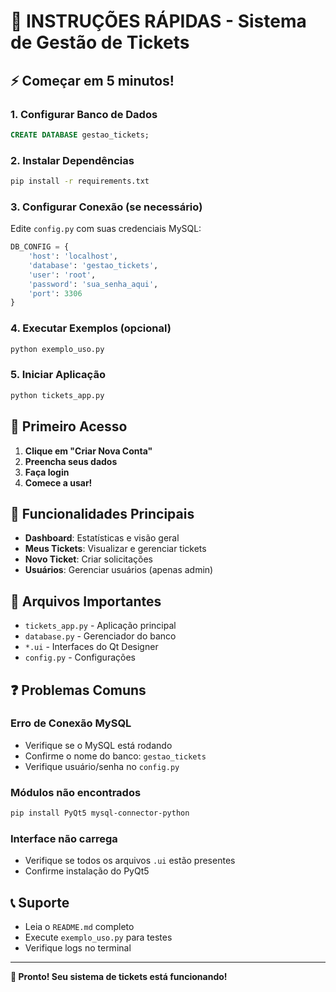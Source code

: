 # 🚀 INSTRUÇÕES RÁPIDAS - Sistema de Gestão de Tickets

## ⚡ Começar em 5 minutos!

### 1. **Configurar Banco de Dados**
```sql
CREATE DATABASE gestao_tickets;
```

### 2. **Instalar Dependências**
```bash
pip install -r requirements.txt
```

### 3. **Configurar Conexão** (se necessário)
Edite `config.py` com suas credenciais MySQL:
```python
DB_CONFIG = {
    'host': 'localhost',
    'database': 'gestao_tickets',
    'user': 'root',
    'password': 'sua_senha_aqui',
    'port': 3306
}
```

### 4. **Executar Exemplos** (opcional)
```bash
python exemplo_uso.py
```

### 5. **Iniciar Aplicação**
```bash
python tickets_app.py
```

## 🎯 **Primeiro Acesso**

1. **Clique em "Criar Nova Conta"**
2. **Preencha seus dados**
3. **Faça login**
4. **Comece a usar!**

## 📱 **Funcionalidades Principais**

- **Dashboard**: Estatísticas e visão geral
- **Meus Tickets**: Visualizar e gerenciar tickets
- **Novo Ticket**: Criar solicitações
- **Usuários**: Gerenciar usuários (apenas admin)

## 🔧 **Arquivos Importantes**

- `tickets_app.py` - Aplicação principal
- `database.py` - Gerenciador do banco
- `*.ui` - Interfaces do Qt Designer
- `config.py` - Configurações

## ❓ **Problemas Comuns**

### **Erro de Conexão MySQL**
- Verifique se o MySQL está rodando
- Confirme o nome do banco: `gestao_tickets`
- Verifique usuário/senha no `config.py`

### **Módulos não encontrados**
```bash
pip install PyQt5 mysql-connector-python
```

### **Interface não carrega**
- Verifique se todos os arquivos `.ui` estão presentes
- Confirme instalação do PyQt5

## 📞 **Suporte**

- Leia o `README.md` completo
- Execute `exemplo_uso.py` para testes
- Verifique logs no terminal

---

**🎉 Pronto! Seu sistema de tickets está funcionando!**
